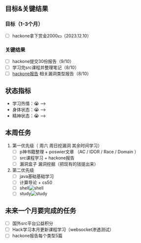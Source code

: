 ## 目标&关键结果
### 目标（1-3个月）
- [ ] hackone拿下赏金2000💵（2023.12.10）
### 关键结果
- [ ] hackone提交30份报告（9/10）
- [ ] 学习完src课程并整理笔记（8/10）
- [ ] [hackone报告](https://github.com/reddelexc/hackerone-reports) 相关漏洞类型报告（8/10）
## 状态指标
- 学习热情：😭 --> 
- 身体状态：😭 --> 
- 精神状态：😭 --> 

## 本周任务

1. 第一优先级（ 周六 周日挖漏洞 其余时间学习）
	- [ ] p神书籍整理 + poswier文章 （AC / IDOR / Race / Domain ）
	- [ ] src课程学习 + hackone报告 
	- [ ] 漏洞盒子 漏洞挖掘（把现有的钱提出来）
2. 第二优先级
	- [ ] java基础基础学习
	- [ ] 计算导论 + cs50
	- [ ] shell![shell](/draw/autoshell)
	- [ ] study![study](/draw/autostudy)

## 未来一个月要完成的任务
- [ ] 国外src平台公益积分
- [ ] Hack学习本月更新课程学习（websocket渗透测试）
- [ ] hackone报告每个类型5篇